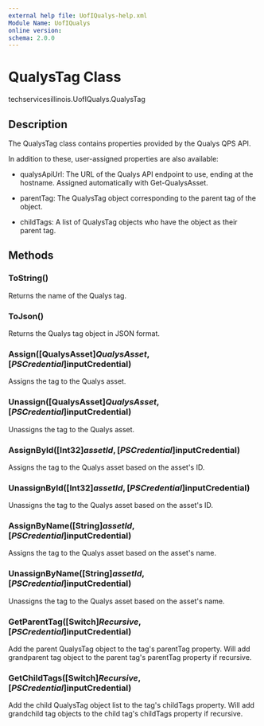 ```yaml
---
external help file: UofIQualys-help.xml
Module Name: UofIQualys
online version:
schema: 2.0.0
---
```


# QualysTag Class

techservicesillinois.UofIQualys.QualysTag

## Description

The QualysTag class contains properties provided by the Qualys QPS API.

In addition to these, user-assigned properties are also available:

- qualysApiUrl: The URL of the Qualys API endpoint to use, ending at the hostname. Assigned automatically with Get-QualysAsset.

- parentTag: The QualysTag object corresponding to the parent tag of the object.

- childTags: A list of QualysTag objects who have the object as their parent tag.

## Methods

### ToString()

Returns the name of the Qualys tag.

### ToJson()

Returns the Qualys tag object in JSON format.

### Assign([QualysAsset]$QualysAsset, [PSCredential]$inputCredential)

Assigns the tag to the Qualys asset.

### Unassign([QualysAsset]$QualysAsset, [PSCredential]$inputCredential)

Unassigns the tag to the Qualys asset.

### AssignById([Int32]$assetId, [PSCredential]$inputCredential)

Assigns the tag to the Qualys asset based on the asset's ID.

### UnassignById([Int32]$assetId, [PSCredential]$inputCredential)

Unassigns the tag to the Qualys asset based on the asset's ID.

### AssignByName([String]$assetId, [PSCredential]$inputCredential)

Assigns the tag to the Qualys asset based on the asset's name.

### UnassignByName([String]$assetId, [PSCredential]$inputCredential)

Unassigns the tag to the Qualys asset based on the asset's name.

### GetParentTag([Switch]$Recursive, [PSCredential]$inputCredential)

Add the parent QualysTag object to the tag's parentTag property. Will add grandparent tag object to the parent tag's parentTag property if recursive.

### GetChildTags([Switch]$Recursive, [PSCredential]$inputCredential)

Add the child QualysTag object list to the tag's childTags property. Will add grandchild tag objects to the child tag's childTags property if recursive.
